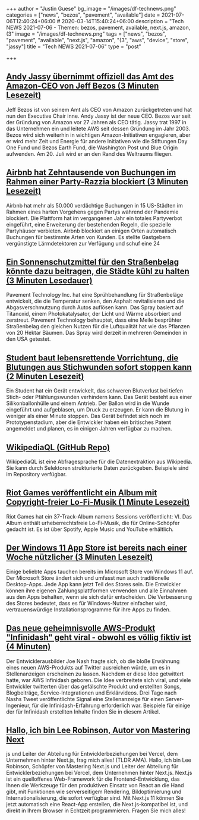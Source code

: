 +++
author = "Justin Guese"
bg_image = "/images/df-technews.png"
categories = ["news", "bezos", "pavement", "available"]
date = 2021-07-06T12:40:24+06:00 # 2020-03-14T15:40:24+06:00
description = "Tech NEWS 2021-07-06 - Themen: bezos, pavement, available, next.js, amazon, (3"
image = "/images/df-technews.png"
tags = ["news", "bezos", "pavement", "available", "next.js", "amazon", "(3", "aws", "device", "store", "jassy"]
title = "Tech NEWS 2021-07-06"
type = "post"

+++

## [Andy Jassy übernimmt offiziell das Amt des Amazon-CEO von Jeff Bezos (3 Minuten Lesezeit)](https://www.theverge.com/2021/7/5/22563671/andy-jassy-amazon-ceo-jeff-bezos)

 Jeff Bezos ist von seinem Amt als CEO von Amazon zurückgetreten und hat nun den Executive Chair inne. Andy Jassy ist der neue CEO. Bezos war seit der Gründung von Amazon vor 27 Jahren als CEO tätig. Jassy trat 1997 in das Unternehmen ein und leitete AWS seit dessen Gründung im Jahr 2003. Bezos wird sich weiterhin in wichtigen Amazon-Initiativen engagieren, aber er wird mehr Zeit und Energie für andere Initiativen wie die Stiftungen Day One Fund und Bezos Earth Fund, die Washington Post und Blue Origin aufwenden. Am 20. Juli wird er an den Rand des Weltraums fliegen.

## [Airbnb hat Zehntausende von Buchungen im Rahmen einer Party-Razzia blockiert (3 Minuten Lesezeit)](https://www.theverge.com/2021/7/5/22563807/airbnb-party-ban-results-phoenix-las-vegas-seattle-denver-portland-salt-lake-city-albuquerque)

 Airbnb hat mehr als 50.000 verdächtige Buchungen in 15 US-Städten im Rahmen eines harten Vorgehens gegen Partys während der Pandemie blockiert. Die Plattform hat im vergangenen Jahr ein totales Partyverbot eingeführt, eine Erweiterung der bestehenden Regeln, die spezielle Partyhäuser verbieten. Airbnb blockiert an einigen Orten automatisch Buchungen für bestimmte Arten von Kunden. Es stellte Gastgebern vergünstigte Lärmdetektoren zur Verfügung und schuf eine 24

## [Ein Sonnenschutzmittel für den Straßenbelag könnte dazu beitragen, die Städte kühl zu halten (3 Minuten Lesedauer)](https://gizmodo.com/a-sunscreen-for-pavement-could-help-keep-cities-cool-1847214621)

 Pavement Technology Inc. hat eine Sprühbehandlung für Straßenbeläge entwickelt, die die Temperatur senken, den Asphalt revitalisieren und die Abgasverschmutzung durch Autos auflösen kann. Das Spray basiert auf Titanoxid, einem Photokatalysator, der Licht und Wärme absorbiert und zerstreut. Pavement Technology behauptet, dass eine Meile besprühter Straßenbelag den gleichen Nutzen für die Luftqualität hat wie das Pflanzen von 20 Hektar Bäumen. Das Spray wird derzeit in mehreren Gemeinden in den USA getestet.

## [Student baut lebensrettende Vorrichtung, die Blutungen aus Stichwunden sofort stoppen kann (2 Minuten Lesezeit)](https://www.indiatimes.com/technology/news/react-device-stop-bleeding-from-stab-wounds-544224.html)

 Ein Student hat ein Gerät entwickelt, das schweren Blutverlust bei tiefen Stich- oder Pfählungswunden verhindern kann. Das Gerät besteht aus einer Silikonballonhülle und einem Antrieb. Der Ballon wird in die Wunde eingeführt und aufgeblasen, um Druck zu erzeugen. Er kann die Blutung in weniger als einer Minute stoppen. Das Gerät befindet sich noch im Prototypenstadium, aber die Entwickler haben ein britisches Patent angemeldet und planen, es in einigen Jahren verfügbar zu machen.

## [WikipediaQL (GitHub Repo)](https://github.com/zverok/wikipedia_ql)

 WikipediaQL ist eine Abfragesprache für die Datenextraktion aus Wikipedia. Sie kann durch Selektoren strukturierte Daten zurückgeben. Beispiele sind im Repository verfügbar.

## [Riot Games veröffentlicht ein Album mit Copyright-freier Lo-Fi-Musik (1 Minute Lesezeit)](https://80.lv/articles/riot-games-releases-an-album-of-copyright-free-lo-fi-music/)

 Riot Games hat ein 37-Track-Album namens Sessions veröffentlicht: VI. Das Album enthält urheberrechtsfreie Lo-Fi-Musik, die für Online-Schöpfer gedacht ist. Es ist über Spotify, Apple Music und YouTube erhältlich.

## [Der Windows 11 App Store ist bereits nach einer Woche nützlicher (3 Minuten Lesezeit)](https://www.theverge.com/2021/7/5/22563638/microsoft-windows-11-app-store-microsoft-store-apps-desktop-win32)

 Einige beliebte Apps tauchen bereits im Microsoft Store von Windows 11 auf. Der Microsoft Store ändert sich und umfasst nun auch traditionelle Desktop-Apps. Jede App kann jetzt Teil des Stores sein. Die Entwickler können ihre eigenen Zahlungsplattformen verwenden und alle Einnahmen aus den Apps behalten, wenn sie sich dafür entscheiden. Die Verbesserung des Stores bedeutet, dass es für Windows-Nutzer einfacher wird, vertrauenswürdige Installationsprogramme für ihre Apps zu finden.

## [Das neue geheimnisvolle AWS-Produkt "Infinidash" geht viral - obwohl es völlig fiktiv ist (4 Minuten)](https://www.theregister.com/2021/07/05/infinidash/)

 Der Entwicklerausbilder Joe Nash fragte sich, ob die bloße Erwähnung eines neuen AWS-Produkts auf Twitter ausreichen würde, um es in Stellenanzeigen erscheinen zu lassen. Nachdem er diese Idee getwittert hatte, war AWS Infinidash geboren. Die Idee verbreitete sich viral, und viele Entwickler twitterten über das gefälschte Produkt und erstellten Songs, Blogbeiträge, Service-Integrationen und Erklärvideos. Drei Tage nach Nashs Tweet veröffentlichte Signal eine Stellenanzeige für einen Server-Ingenieur, für die Infinidash-Erfahrung erforderlich war. Beispiele für einige der für Infinidash erstellten Inhalte finden Sie in diesem Artikel.

## [Hallo, ich bin Lee Robinson, Autor von Mastering Next](https://tldr.tech/token/6c3ef825381ee396191f77cb92dd1969?redirect=https%3A%2F%2Ftldr.tech%2Fama%2Flee-robinson/1/0100017a7b4a72c4-7b8fe96e-290e-405e-9f4d-042a0f06044f-000000/IE09tVEgiIOaIkhtIXLJggvamKZw9aBBh4wWL8bZw7o=204)

js und Leiter der Abteilung für Entwicklerbeziehungen bei Vercel, dem Unternehmen hinter Next.js, frag mich alles! (TLDR AMA). Hallo, ich bin Lee Robinson, Schöpfer von Mastering Next.js und Leiter der Abteilung für Entwicklerbeziehungen bei Vercel, dem Unternehmen hinter Next.js. Next.js ist ein quelloffenes Web-Framework für die Frontend-Entwicklung, das Ihnen die Werkzeuge für den produktiven Einsatz von React an die Hand gibt, mit Funktionen wie serverseitigem Rendering, Bildoptimierung und Internationalisierung, die sofort verfügbar sind. Mit Next.js 11 können Sie jetzt automatisch eine React-App erstellen, die Next.js-kompatibel ist, und direkt in Ihrem Browser in Echtzeit programmieren. Fragen Sie mich alles!

